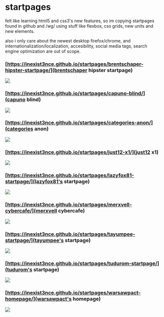# startpages
felt like learning html5 and css3's new features, so im copying startpages found in github and /wg/ using stuff like flexbox, css grids, new units and new elements.

also i only care about the newest desktop firefox/chrome, and internationalization/localization, accesibility, social media tags, search engine optimization are out of scope.

### [https://inexist3nce.github.io/startpages/brentschaper-hipster-startpage/](brentschaper hipster startpage)
![](https://inexist3nce.github.io/startpages/assets/screenshots/brentschaper-hipster-startpage.png)

### [https://inexist3nce.github.io/startpages/capuno-blind/](capuno blind)
![](https://inexist3nce.github.io/startpages/assets/screenshots/capuno-blind.png)

### [https://inexist3nce.github.io/startpages/categories-anon/](categories anon)
![](https://inexist3nce.github.io/startpages/assets/screenshots/categories-anon.png)

### [https://inexist3nce.github.io/startpages/just12-x1/](just12 x1)
![](https://inexist3nce.github.io/startpages/assets/screenshots/just12-x1.jpg)

### [https://inexist3nce.github.io/startpages/lazyfox81-startpage/](lazyfox81's startpage)
![](https://inexist3nce.github.io/startpages/assets/screenshots/lazyfox81-startpage.png)

### [https://inexist3nce.github.io/startpages/merxvell-cybercafe/](merxvell cybercafe)
![](https://inexist3nce.github.io/startpages/assets/screenshots/merxvell-cybercafe.png)

### [https://inexist3nce.github.io/startpages/tayumpee-startpage/](tayumpee's startpage)
![](https://inexist3nce.github.io/startpages/assets/screenshots/tayumpee-startpage.png)

### [https://inexist3nce.github.io/startpages/tudurom-startpage/](tudurom's startpage)
![](https://inexist3nce.github.io/startpages/assets/screenshots/tudurom-startpage.png)

### [https://inexist3nce.github.io/startpages/warsawpact-homepage/](warsawpact's homepage)
![](https://inexist3nce.github.io/startpages/assets/screenshots/warsawpact-homepage.png)